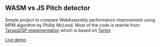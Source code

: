 ## WASM vs JS Pitch detector

Simple project to compare WebAssembly performance improvement using MPM algorithm by Phillip McLeod.
Most of the code is rewrite from [TarsosDSP implementation](https://github.com/JorenSix/TarsosDSP/blob/master/src/core/be/tarsos/dsp/pitch/McLeodPitchMethod.java) which is based on [Tartini](https://github.com/Guildenstern/Tartini)

[Live demo](https://s3.amazonaws.com/wasm-vs-js-tuner/index.html)
